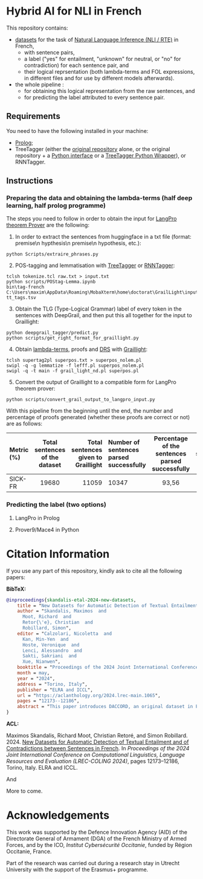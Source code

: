 # Hybrid AI for NLI in French

This repository contains: 
- [datasets](https://huggingface.co/maximoss) for the task of [Natural Language Inference (NLI / RTE)](https://en.wikipedia.org/wiki/Textual_entailment) in French,
  - with sentence pairs,
  - a label ("yes" for entailment, "unknown" for neutral, or "no" for contradiction) for each sentence pair, and
  - their logical reprsentation (both lambda-terms and FOL expressions, in different files and for use by different models afterwards).
- the whole pipeline :
  - for obtaining this logical representation from the raw sentences, and
  - for predicting the label attributed to every sentence pair.

## Requirements

You need to have the following installed in your machine:
- [Prolog](https://www.swi-prolog.org/download/stable);
- TreeTagger (either the [original repository](https://www.cis.uni-muenchen.de/~schmid/tools/TreeTagger) alone, or the original repository + a [Python interface](https://github.com/miotto/treetagger-python) or a [TreeTagger Python Wrapper](https://treetaggerwrapper.readthedocs.io/en/latest)), or RNNTagger.

## Instructions
### Preparing the data and obtaining the lambda-terms (half deep learning, half prolog programme)
The steps you need to follow in order to obtain the input for [LangPro theorem Prover](https://github.com/kovvalsky/LangPro/tree/nl) are the following:
1. In order to extract the sentences from huggingface in a txt file (format: premise\n hypthesis\n premise\n hypothesis, etc.):
```
python Scripts/extraire_phrases.py
```
2. POS-tagging and lemmatisation with [TreeTagger](https://www.cis.uni-muenchen.de/~schmid/tools/TreeTagger) or [RNNTagger](https://www.cis.uni-muenchen.de/~schmid/tools/RNNTagger):
```
tclsh tokenize.tcl raw.txt > input.txt
python scripts/POStag-Lemma.ipynb
bin\tag-french C:\Users\maxim\AppData\Roaming\MobaXterm\home\doctorat\GrailLight\input.txt tt_tags.tsv
```
3. Obtain the TLG (Type-Logical Grammar) label of every token in the sentences with DeepGrail, and then put this all together for the input to Graillight:
```
python deepgrail_tagger/predict.py
python scripts/get_right_format_for_graillight.py
```
4. Obtain [lambda-terms](https://en.wikipedia.org/wiki/Lambda_calculus), proofs and [DRS](https://en.wikipedia.org/wiki/Discourse_representation_theory) with [Graillight](https://github.com/RichardMoot/GrailLight):
```
tclsh supertag2pl superpos.txt > superpos_nolem.pl
swipl -q -g lemmatize -f lefff.pl superpos_nolem.pl
swipl -q -t main -f grail_light_nd.pl superpos.pl
```
5. Convert the output of Graillight to a compatible form for LangPro theorem prover:
```
python scripts/convert_grail_output_to_langpro_input.py
```

With this pipeline from the beginning until the end, the number and percentage of proofs generated (whether these proofs are correct or not) are as follows:

| Metric (%)       | Total sentences of the dataset | Total sentences given to Graillight | Number of sentences parsed successfully     |  Percentage of the sentences parsed successfully       | Number of sentences failed to be parsed     |  Percentage of failures in parsing     | 
| :------------- | :----------: | -----------: | :------------- | :----------: |  :----------: |  :----------: |
|  SICK-FR | 19680  | 11059    | 10347 |  93,56 | 712 |   6,44 |


### Predicting the label (two options)

1. LangPro in Prolog

2. Prover9/Mace4 in Python
   
# Citation Information

If you use any part of this repository, kindly ask to cite all the following papers:

**BibTeX:**

````BibTeX
@inproceedings{skandalis-etal-2024-new-datasets,
    title = "New Datasets for Automatic Detection of Textual Entailment and of Contradictions between Sentences in {F}rench",
    author = "Skandalis, Maximos  and
      Moot, Richard  and
      Retor{\'e}, Christian  and
      Robillard, Simon",
    editor = "Calzolari, Nicoletta  and
      Kan, Min-Yen  and
      Hoste, Veronique  and
      Lenci, Alessandro  and
      Sakti, Sakriani  and
      Xue, Nianwen",
    booktitle = "Proceedings of the 2024 Joint International Conference on Computational Linguistics, Language Resources and Evaluation (LREC-COLING 2024)",
    month = may,
    year = "2024",
    address = "Torino, Italy",
    publisher = "ELRA and ICCL",
    url = "https://aclanthology.org/2024.lrec-main.1065",
    pages = "12173--12186",
    abstract = "This paper introduces DACCORD, an original dataset in French for automatic detection of contradictions between sentences. It also presents new, manually translated versions of two datasets, namely the well known dataset RTE3 and the recent dataset GQNLI, from English to French, for the task of natural language inference / recognising textual entailment, which is a sentence-pair classification task. These datasets help increase the admittedly limited number of datasets in French available for these tasks. DACCORD consists of 1034 pairs of sentences and is the first dataset exclusively dedicated to this task and covering among others the topic of the Russian invasion in Ukraine. RTE3-FR contains 800 examples for each of its validation and test subsets, while GQNLI-FR is composed of 300 pairs of sentences and focuses specifically on the use of generalised quantifiers. Our experiments on these datasets show that they are more challenging than the two already existing datasets for the mainstream NLI task in French (XNLI, FraCaS). For languages other than English, most deep learning models for NLI tasks currently have only XNLI available as a training set. Additional datasets, such as ours for French, could permit different training and evaluation strategies, producing more robust results and reducing the inevitable biases present in any single dataset.",
}
````

**ACL:**

Maximos Skandalis, Richard Moot, Christian Retoré, and Simon Robillard. 2024. [New Datasets for Automatic Detection of Textual Entailment and of Contradictions between Sentences in French](https://aclanthology.org/2024.lrec-main.1065). In *Proceedings of the 2024 Joint International Conference on Computational Linguistics, Language Resources and Evaluation (LREC-COLING 2024)*, pages 12173–12186, Torino, Italy. ELRA and ICCL.

And

More to come.

# Acknowledgements

This work was supported by the Defence Innovation Agency (AID) of the Directorate General of Armament (DGA) of the French Ministry of Armed Forces, and by the ICO, _Institut Cybersécurité Occitanie_, funded by Région Occitanie, France. 

Part of the research was carried out during a research stay in Utrecht University with the support of the Erasmus+ programme.
